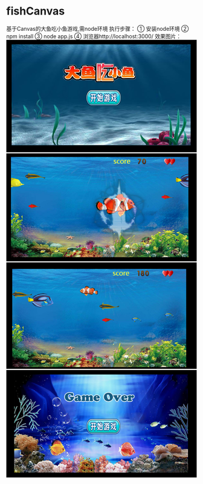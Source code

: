 # fishCanvas
基于Canvas的大鱼吃小鱼游戏,需node环境
执行步骤：
	① 安装node环境
	② npm install
	③ node app.js
	④ 浏览器http://localhost:3000/
效果图片：
	 ![image](https://github.com/berylyy/fishCanvas/blob/master/www/images/effect/QQ%E6%88%AA%E5%9B%BE20180312130921.png)
	 ![image](https://github.com/berylyy/fishCanvas/blob/master/www/images/effect/QQ%E6%88%AA%E5%9B%BE20180312131016.png)
	 ![image](https://github.com/berylyy/fishCanvas/blob/master/www/images/effect/QQ%E6%88%AA%E5%9B%BE20180312131033.png)
	 ![image](https://github.com/berylyy/fishCanvas/blob/master/www/images/effect/QQ%E6%88%AA%E5%9B%BE20180312131123.png)
